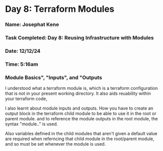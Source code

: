 # Day 8: Terraform Modules

### Name: Josephat Kene

### Task Completed: Day 8: Reusing Infrastructure with Modules

### Date: 12/12/24

### Time: 5:16am

### Module Basics", "Inputs", and "Outputs

I understood what a terraform module is, which is a terraform configuration that is not in your present working directory. It also aids reuability within your terraform code,

I also learnt about module inputs and outputs. How you have to create an output block in the terraform child module to be able to use it in the root or parent module. and to reference the module outputs in the root module, the syntax "module.<module-name>.<output-name>" is used.

Also variables defined in the child modules that aren't given a default value are required when referncing that child module in the root/parent module, and so must be set whenever the module is used.
